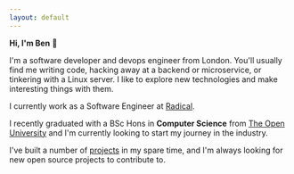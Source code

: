 ```yaml
---
layout: default
---
```


**Hi, I'm Ben** 👋

I'm a software developer and devops engineer from London. You'll usually find me writing code, hacking away at a backend or microservice, or tinkering with a Linux server.
I like to explore new technologies and make interesting things with them.

I currently work as a Software Engineer at [Radical](https://www.radicalcompany.com).

I recently graduated with a BSc Hons in **Computer Science** from [The Open University](https://open.ac.uk) and I'm currently looking to start my journey in the industry.

I've built a number of [projects](./projects.html) in my spare time, and I'm always looking for new open source projects to contribute to.
